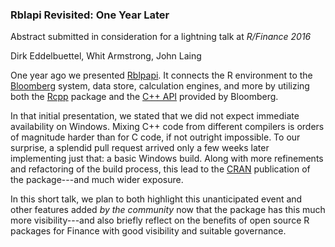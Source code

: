 
### Rblapi Revisited: One Year Later

Abstract submitted in consideration for a lightning talk at _R/Finance 2016_

Dirk Eddelbuettel, Whit Armstrong, John Laing

One year ago we presented [Rblpapi](http://github.com/Rblp/Rblpapi). It
connects the R environment to the
[Bloomberg](http://www.bloomberg.com) system, data store, calculation engines,
and more by utilizing both the 
[Rcpp](http://dirk.eddelbuettel.com/code/rcpp.html) package and the
[C++ API](http://www.bloomberglabs.com/api/) provided by Bloomberg. 

In that initial presentation, we stated that we did not expect immediate
availability on Windows. Mixing C++ code from different compilers is orders
of magnitude harder than for C code, if not outright impossible.  To our
surprise, a splendid pull request arrived only a few weeks later implementing
just that: a basic Windows build. Along with more refinements and refactoring
of the build process, this lead to the [CRAN](http://cran.r-project.org)
publication of the package---and much wider exposure.

In this short talk, we plan to both highlight this unanticipated event and
other features added _by the community_ now that the package has this much
more visibility---and also briefly reflect on the benefits of open source
R packages for Finance with good visibility and suitable governance.
